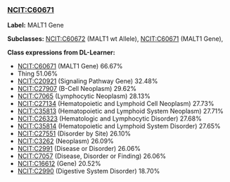 
### [NCIT:C60671](http://purl.obolibrary.org/obo/NCIT_C60671)
**Label:** MALT1 Gene

**Subclasses:** [NCIT:C60672](http://purl.obolibrary.org/obo/NCIT_C60672) (MALT1 wt Allele), [NCIT:C60671](http://purl.obolibrary.org/obo/NCIT_C60671) (MALT1 Gene), 

**Class expressions from DL-Learner:**

- [NCIT:C60671](http://purl.obolibrary.org/obo/NCIT_C60671) (MALT1 Gene) 66.67%
- Thing 51.06%
- [NCIT:C20921](http://purl.obolibrary.org/obo/NCIT_C20921) (Signaling Pathway Gene) 32.48%
- [NCIT:C27907](http://purl.obolibrary.org/obo/NCIT_C27907) (B-Cell Neoplasm) 29.62%
- [NCIT:C7065](http://purl.obolibrary.org/obo/NCIT_C7065) (Lymphocytic Neoplasm) 28.13%
- [NCIT:C27134](http://purl.obolibrary.org/obo/NCIT_C27134) (Hematopoietic and Lymphoid Cell Neoplasm) 27.73%
- [NCIT:C35813](http://purl.obolibrary.org/obo/NCIT_C35813) (Hematopoietic and Lymphoid System Neoplasm) 27.71%
- [NCIT:C26323](http://purl.obolibrary.org/obo/NCIT_C26323) (Hematologic and Lymphocytic Disorder) 27.68%
- [NCIT:C35814](http://purl.obolibrary.org/obo/NCIT_C35814) (Hematopoietic and Lymphoid System Disorder) 27.65%
- [NCIT:C27551](http://purl.obolibrary.org/obo/NCIT_C27551) (Disorder by Site) 26.10%
- [NCIT:C3262](http://purl.obolibrary.org/obo/NCIT_C3262) (Neoplasm) 26.09%
- [NCIT:C2991](http://purl.obolibrary.org/obo/NCIT_C2991) (Disease or Disorder) 26.06%
- [NCIT:C7057](http://purl.obolibrary.org/obo/NCIT_C7057) (Disease, Disorder or Finding) 26.06%
- [NCIT:C16612](http://purl.obolibrary.org/obo/NCIT_C16612) (Gene) 20.52%
- [NCIT:C2990](http://purl.obolibrary.org/obo/NCIT_C2990) (Digestive System Disorder) 18.70%


